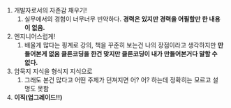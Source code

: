 1. 개발자로서의 자존감 채우기!
	1. 실무에서의 경험이 너무너무 빈약하다. **경력은 있지만 경력을 어필할만 한 내용이 없음.**
2. 엔지니어스럽게!
	1. 배울게 많다는 핑계로 강의, 책을 꾸준히 보는건 나의 장점이라고 생각하지만 **만들어본게 없음 클론코딩을 한건 맞지만 클론코딩이 내가 만들어본거다 말할 수 없다.**
3. 암묵지 지식을 형식지 지식으로
	1. 그래도 본건 많다고 어떤 주제가 던져지면 어? 어? 하는데 정확히는 모르고 설명도 못함
4. **이직(업그레이드!!)**